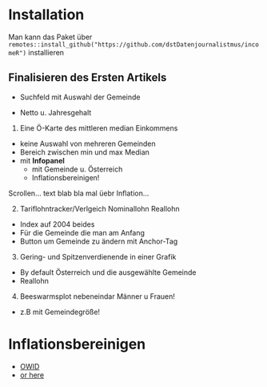 # Installation

Man kann das Paket über `remotes::install_github("https://github.com/dstDatenjournalistmus/incomeR")` installieren

## Finalisieren des Ersten Artikels

- Suchfeld mit Auswahl der Gemeinde

- Netto u. Jahresgehalt

1) Eine Ö-Karte des mittleren median Einkommens 
  - keine Auswahl von mehreren Gemeinden
  - Bereich zwischen min und max Median
  - mit **Infopanel**
    - mit Gemeinde u. Österreich
    - Inflationsbereinigen! 
    
  Scrollen... text blab bla mal üebr Inflation...

2) Tariflohntracker/Verlgeich Nominallohn Reallohn
  - Index auf 2004 beides
  - Für die Gemeinde die man am Anfang 
  - Button um Gemeinde zu ändern mit Anchor-Tag

3) Gering- und Spitzenverdienende in einer Grafik
  - By default Österreich und die ausgewählte Gemeinde
  - Reallohn
  
4) Beeswarmsplot nebeneindar Männer u Frauen! 
  - z.B mit Gemeindegröße!
 

# Inflationsbereinigen 
- [OWID](https://ourworldindata.org/how-are-incomes-adjusted-for-inflation)
- [or here](https://timeseriesreasoning.com/contents/inflation-adjustment/)



  





